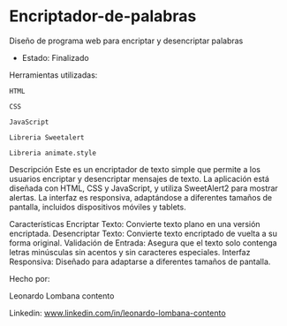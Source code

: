 # Encriptador-de-palabras
Diseño de programa web para encriptar y desencriptar palabras 

- Estado: Finalizado

Herramientas utilizadas:

    HTML
    
    CSS
    
    JavaScript

    Libreria Sweetalert

    Libreria animate.style

Descripción
Este es un encriptador de texto simple que permite a los usuarios encriptar y desencriptar mensajes de texto. La aplicación está diseñada con HTML, CSS y JavaScript, y utiliza SweetAlert2 para mostrar alertas. La interfaz es responsiva, adaptándose a diferentes tamaños de pantalla, incluidos dispositivos móviles y tablets.

Características
Encriptar Texto: Convierte texto plano en una versión encriptada.
Desencriptar Texto: Convierte texto encriptado de vuelta a su forma original.
Validación de Entrada: Asegura que el texto solo contenga letras minúsculas sin acentos y sin caracteres especiales.
Interfaz Responsiva: Diseñado para adaptarse a diferentes tamaños de pantalla.
    
Hecho por:

Leonardo Lombana contento

Linkedin: www.linkedin.com/in/leonardo-lombana-contento
